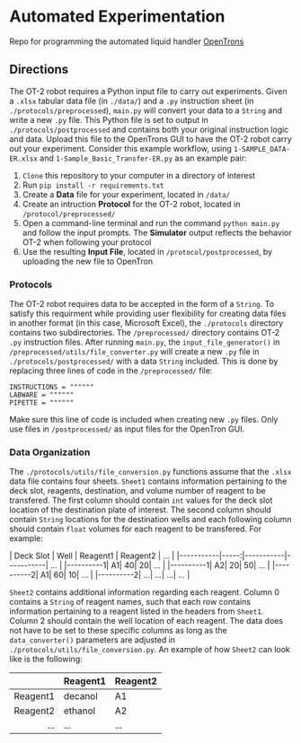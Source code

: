 # Automated Experimentation
Repo for programming the automated liquid handler [OpenTrons](https://docs.opentrons.com/v2/index.html) 

## Directions

The OT-2 robot requires a Python input file to carry out experiments. Given a `.xlsx` tabular data file (in `./data/`) and a `.py` instruction sheet (in `./protocols/preprocessed`), `main.py` will convert your data to a `String` and write a new `.py` file. This Python file is set to output in `./protocols/postprocessed` and contains both your original instruction logic and data. Upload this file to the OpenTrons GUI to have the OT-2 robot carry out your experiment. Consider this example workflow, using `1-SAMPLE_DATA-ER.xlsx` and `1-Sample_Basic_Transfer-ER.py` as an example pair:

1. `Clone` this repository to your computer in a directory of interest
1. Run `pip install -r requirements.txt` 
1. Create a **Data** file for your experiment, located in `/data/`
1. Create an intruction **Protocol** for the OT-2 robot, located in `/protocol/preprocessed/`
1. Open a command-line terminal and run the command `python main.py` and follow the input prompts. The **Simulator** output reflects the behavior OT-2 when following your protocol
1. Use the resulting **Input File**, located in `/protocol/postprocessed`, by uploading the new file to OpenTron 

### Protocols

The OT-2 robot requires data to be accepted in the form of a `String`. To satisfy this requirment while providing user flexibility for creating data files in another format (in this case, Microsoft Excel), the `./protocols` directory contains two subdirectories. The `/preprocessed/` directory contains OT-2 `.py` instruction files. After running `main.py`, the `input_file_generator()` in `/preprocessed/utils/file_converter.py` will create a new `.py` file in `./protocols/postprocessed/` with a data `String` included. This is done by replacing three lines of code in the `/preprocessed/` file:

```
INSTRUCTIONS = """"""
LABWARE = """"""
PIPETTE = """"""
```

Make sure this line of code is included when creating new `.py` files. Only use files in `/postprocessed/` as input files for the OpenTron GUI.

### Data Organization

The `./protocols/utils/file_conversion.py` functions assume that the `.xlsx` data file contains four sheets. `Sheet1` contains information pertaining to the deck slot, reagents, destination, and volume number of reagent to be transfered. The first column should contain `int` values for the deck slot location of the destination plate of interest. The second column should contain `String` locations for the destination wells and each following column should contain `float` volumes for each reagent to be transfered. For example:

| Deck Slot | Well | Reagent1 | Reagent2 | ... |
|-----------|-----:|-----------|-----------| ... |
|----------1|     A1|     40|     20| ... |
|----------1|     A2|     20|     50| ... |
|----------2|     A1|     60|     10| ... |
|----------2|    ...|    ...|    ...| ... |

`Sheet2` contains additional information regarding each reagent. Column 0 contains a `String` of reagent names, such that each row contains information pertaining to a reagent listed in the headers from `Sheet1`. Column 2 should contain the well location of each reagent. The data does not have to be set to these specific columns as long as the `data_converter()` parameters are adjusted in `./protocols/utils/file_conversion.py`. An example of how `Sheet2` can look like is the following:

|  | Reagent1 | Reagent2 |
|-----:|-----------|-----------|
|     Reagent1|     decanol|     A1|
|     Reagent2|     ethanol|     A2|
|    ...|    ...|    ...|